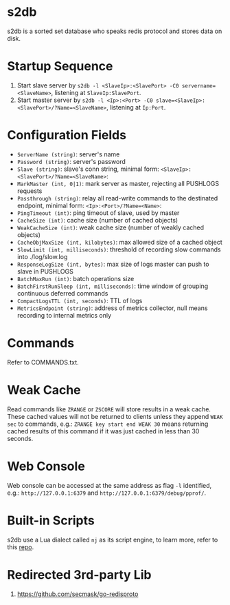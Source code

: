 # s2db
s2db is a sorted set database who speaks redis protocol and stores data on disk.

# Startup Sequence
1. Start slave server by `s2db -l <SlaveIp>:<SlavePort> -C0 servername=<SlaveName>`, listening at `SlaveIp:SlavePort`.
2. Start master server by `s2db -l <Ip>:<Port> -C0 slave=<SlaveIp>:<SlavePort>/?Name=<SlaveName>`, listening at `Ip:Port`.

# Configuration Fields
- `ServerName (string)`: server's name
- `Password (string)`: server's password
- `Slave (string)`: slave's conn string, minimal form: `<SlaveIp>:<SlavePort>/?Name=<SlaveName>`:
- `MarkMaster (int, 0|1)`: mark server as master, rejecting all PUSHLOGS requests
- `Passthrough (string)`: relay all read-write commands to the destinated endpoint, minimal form: `<Ip>:<Port>/?Name=<Name>`:
- `PingTimeout (int)`: ping timeout of slave, used by master
- `CacheSize (int)`: cache size (number of cached objects)
- `WeakCacheSize (int)`: weak cache size (number of weakly cached objects)
- `CacheObjMaxSize (int, kilobytes)`: max allowed size of a cached object
- `SlowLimit (int, milliseconds)`: threshold of recording slow commands into ./log/slow.log
- `ResponseLogSize (int, bytes)`: max size of logs master can push to slave in PUSHLOGS
- `BatchMaxRun (int)`: batch operations size
- `BatchFirstRunSleep (int, milliseconds)`: time window of grouping continuous deferred commands 
- `CompactLogsTTL (int, seconds)`: TTL of logs
- `MetricsEndpoint (string)`: address of metrics collector, null means recording to internal metrics only

# Commands
Refer to COMMANDS.txt.

# Weak Cache
Read commands like `ZRANGE` or `ZSCORE` will store results in a weak cache.
These cached values will not be returned to clients unless they append `WEAK sec` to commands,
e.g.: `ZRANGE key start end WEAK 30` means returning cached results of this command if it was just cached in less than 30 seconds.

# Web Console
Web console can be accessed at the same address as flag `-l` identified, e.g.: `http://127.0.0.1:6379` and `http://127.0.0.1:6379/debug/pprof/`.

# Built-in Scripts
s2db use a Lua dialect called `nj` as its script engine, to learn more, refer to this [repo](https://github.com/coyove/nj).

# Redirected 3rd-party Lib
1. https://github.com/secmask/go-redisproto
